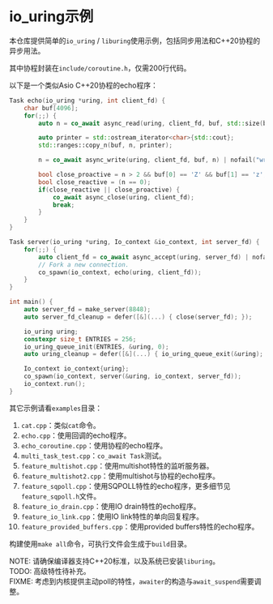 # io_uring示例

本仓库提供简单的`io_uring` / `liburing`使用示例，包括同步用法和C++20协程的异步用法。

其中协程封装在`include/coroutine.h`，仅需200行代码。

以下是一个类似Asio C++20协程的echo程序：

```cpp
Task echo(io_uring *uring, int client_fd) {
    char buf[4096];
    for(;;) {
        auto n = co_await async_read(uring, client_fd, buf, std::size(buf)) | nofail("read");

        auto printer = std::ostream_iterator<char>{std::cout};
        std::ranges::copy_n(buf, n, printer);

        n = co_await async_write(uring, client_fd, buf, n) | nofail("write");

        bool close_proactive = n > 2 && buf[0] == 'Z' && buf[1] == 'z';
        bool close_reactive = (n == 0);
        if(close_reactive || close_proactive) {
            co_await async_close(uring, client_fd);
            break;
        }
    }
}

Task server(io_uring *uring, Io_context &io_context, int server_fd) {
    for(;;) {
        auto client_fd = co_await async_accept(uring, server_fd) | nofail("accept");
        // Fork a new connection.
        co_spawn(io_context, echo(uring, client_fd));
    }
}

int main() {
    auto server_fd = make_server(8848);
    auto server_fd_cleanup = defer([&](...) { close(server_fd); });

    io_uring uring;
    constexpr size_t ENTRIES = 256;
    io_uring_queue_init(ENTRIES, &uring, 0);
    auto uring_cleanup = defer([&](...) { io_uring_queue_exit(&uring); });

    Io_context io_context{uring};
    co_spawn(io_context, server(&uring, io_context, server_fd));
    io_context.run();
}
```

其它示例请看`examples`目录：
1. `cat.cpp`：类似`cat`命令。
2. `echo.cpp`：使用回调的echo程序。
3. `echo_coroutine.cpp`：使用协程的echo程序。
4. `multi_task_test.cpp`：`co_await Task`测试。
5. `feature_multishot.cpp`：使用multishot特性的监听服务器。
6. `feature_multishot2.cpp`：使用multishot与协程的echo程序。
7. `feature_sqpoll.cpp`：使用SQPOLL特性的echo程序，更多细节见`feature_sqpoll.h`文件。
8. `feature_io_drain.cpp`：使用IO drain特性的echo程序。
9. `feature_io_link.cpp`：使用IO link特性的单向回复程序。
10. `feature_provided_buffers.cpp`：使用provided buffers特性的echo程序。

构建使用`make all`命令，可执行文件会生成于`build`目录。

NOTE: 请确保编译器支持C++20标准，以及系统已安装`liburing`。  
TODO: 高级特性待补充。  
FIXME: 考虑到内核提供主动poll的特性，`awaiter`的构造与`await_suspend`需要调整。
